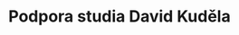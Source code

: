 ---
id: 5e437073-7b53-47cb-a630-97f1f51f0daf
title: "Podpora studia David Kuděla"
price: 100000
year: 2012
description: "Nadační příspěvek poslouží v tomto případě k finanční podpoře nákladného zahraničního studia mezinárodní politiky a zpravodajské služby na Univerzitě Aberystwyth ve Velké Británii nadějného studenta z našeho regionu Davida Kuděly, který již za své předchozí studium získal řadu akademických úspěchů."
kouskovani: false
locationName: undefined
position:
  lng: 18.2982345016522
  lat: 49.82427693537621
---